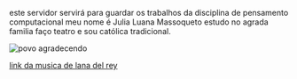 este servidor servirá para guardar os trabalhos da disciplina de pensamento computacional
meu nome é Julia Luana Massoqueto
estudo no agrada familia
faço teatro
e sou católica tradicional.


![povo agradecendo](https://media1.tenor.com/m/so_jPwU7JrcAAAAC/musical-theatre-musical.gif)


[link da musica de lana del rey](https://www.youtube.com/watch?v=Bag1gUxuU0g)

